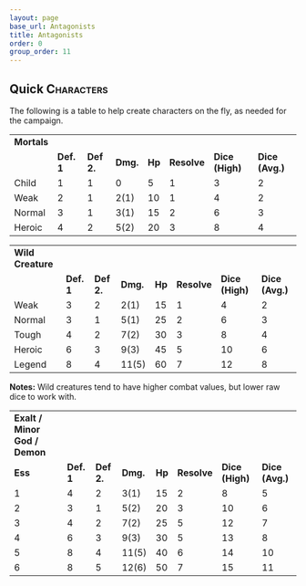 ```yaml
---
layout: page
base_url: Antagonists
title: Antagonists
order: 0
group_order: 11
---
```


Quick **<span class="smallcaps">Characters</span>**
---------------------------------------------------

The following is a table to help create characters on the fly, as needed
for the campaign.

|             |            |            |          |        |             |                 |                 |
|-------------|------------|------------|----------|--------|-------------|-----------------|-----------------|
| **Mortals** |            |            |          |        |             |                 |                 |
|             | **Def. 1** | **Def 2.** | **Dmg.** | **Hp** | **Resolve** | **Dice (High)** | **Dice (Avg.)** |
| Child       | 1          | 1          | 0        | 5      | 1           | 3               | 2               |
| Weak        | 2          | 1          | 2(1)     | 10     | 1           | 4               | 2               |
| Normal      | 3          | 1          | 3(1)     | 15     | 2           | 6               | 3               |
| Heroic      | 4          | 2          | 5(2)     | 20     | 3           | 8               | 4               |

|                   |            |            |          |        |             |                 |                 |
|-------------------|------------|------------|----------|--------|-------------|-----------------|-----------------|
| **Wild Creature** |            |            |          |        |             |                 |                 |
|                   | **Def. 1** | **Def 2.** | **Dmg.** | **Hp** | **Resolve** | **Dice (High)** | **Dice (Avg.)** |
| Weak              | 3          | 2          | 2(1)     | 15     | 1           | 4               | 2               |
| Normal            | 3          | 1          | 5(1)     | 25     | 2           | 6               | 3               |
| Tough             | 4          | 2          | 7(2)     | 30     | 3           | 8               | 4               |
| Heroic            | 6          | 3          | 9(3)     | 45     | 5           | 10              | 6               |
| Legend            | 8          | 4          | 11(5)    | 60     | 7           | 12              | 8               |

**Notes:** Wild creatures tend to have higher combat values, but lower
raw dice to work with.

|                               |            |            |          |        |             |                 |                 |
|-------------------------------|------------|------------|----------|--------|-------------|-----------------|-----------------|
| **Exalt / Minor God / Demon** |            |            |          |        |             |                 |                 |
| **Ess**                       | **Def. 1** | **Def 2.** | **Dmg.** | **Hp** | **Resolve** | **Dice (High)** | **Dice (Avg.)** |
| 1                             | 4          | 2          | 3(1)     | 15     | 2           | 8               | 5               |
| 2                             | 3          | 1          | 5(2)     | 20     | 3           | 10              | 6               |
| 3                             | 4          | 2          | 7(2)     | 25     | 5           | 12              | 7               |
| 4                             | 6          | 3          | 9(3)     | 30     | 5           | 13              | 8               |
| 5                             | 8          | 4          | 11(5)    | 40     | 6           | 14              | 10              |
| 6                             | 8          | 5          | 12(6)    | 50     | 7           | 15              | 11              |
